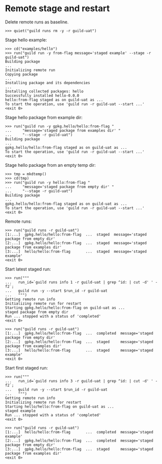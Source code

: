 # Remote stage and restart

Delete remote runs as baseline.

    >>> quiet("guild runs rm -y -r guild-uat")

Stage hello example:

    >>> cd("examples/hello")
    >>> run("guild run -y from-flag message='staged example' --stage -r guild-uat")
    Building package
    ...
    Initializing remote run
    Copying package
    ...
    Installing package and its dependencies
    ...
    Installing collected packages: hello
    Successfully installed hello-0.0.0
    hello:from-flag staged as on guild-uat as ...
    To start the operation, use 'guild run -r guild-uat --start ...'
    <exit 0>

Stage hello package from example dir:

    >>> run("guild run -y gpkg.hello/hello:from-flag "
    ...     "message='staged package from examples dir' "
    ...     "--stage -r guild-uat")
    Building package
    ...
    gpkg.hello/hello:from-flag staged as on guild-uat as ...
    To start the operation, use 'guild run -r guild-uat --start ...'
    <exit 0>

Stage hello package from an empty temp dir:

    >>> tmp = mkdtemp()
    >>> cd(tmp)
    >>> run("guild run -y hello:from-flag "
    ...     "message='staged package from empty dir' "
    ...     "--stage -r guild-uat")
    Building package
    ...
    gpkg.hello/hello:from-flag staged as on guild-uat as ...
    To start the operation, use 'guild run -r guild-uat --start ...'
    <exit 0>

Remote runs:

    >>> run("guild runs -r guild-uat")
    [1:...]  gpkg.hello/hello:from-flag  ...  staged  message='staged package from empty dir'
    [2:...]  gpkg.hello/hello:from-flag  ...  staged  message='staged package from examples dir'
    [3:...]  hello/hello:from-flag       ...  staged  message='staged example'
    <exit 0>

Start latest staged run:

    >>> run("""
    ...   run_id=`guild runs info 1 -r guild-uat | grep ^id: | cut -d' ' -f2`;
    ...   guild run -y --start $run_id -r guild-uat
    ...   """)
    Getting remote run info
    Initializing remote run for restart
    Starting gpkg.hello/hello:from-flag on guild-uat as ...
    staged package from empty dir
    Run ... stopped with a status of 'completed'
    <exit 0>

    >>> run("guild runs -r guild-uat")
    [1:...]  gpkg.hello/hello:from-flag  ...  completed  message='staged package from empty dir'
    [2:...]  gpkg.hello/hello:from-flag  ...  staged     message='staged package from examples dir'
    [3:...]  hello/hello:from-flag       ...  staged     message='staged example'
    <exit 0>

Start first staged run:

    >>> run("""
    ...   run_id=`guild runs info 3 -r guild-uat | grep ^id: | cut -d' ' -f2`;
    ...   guild run -y --start $run_id -r guild-uat
    ...   """)
    Getting remote run info
    Initializing remote run for restart
    Starting hello/hello:from-flag on guild-uat as ...
    staged example
    Run ... stopped with a status of 'completed'
    <exit 0>

    >>> run("guild runs -r guild-uat")
    [1:...]  hello/hello:from-flag       ...  completed  message='staged example'
    [2:...]  gpkg.hello/hello:from-flag  ...  completed  message='staged package from empty dir'
    [3:...]  gpkg.hello/hello:from-flag  ...  staged     message='staged package from examples dir'
    <exit 0>
